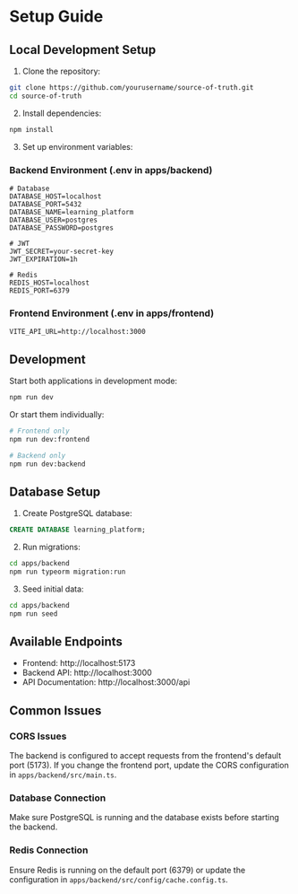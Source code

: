 # Setup Guide

## Local Development Setup

1. Clone the repository:

```bash
git clone https://github.com/yourusername/source-of-truth.git
cd source-of-truth
```

2. Install dependencies:

```bash
npm install
```

3. Set up environment variables:

### Backend Environment (.env in apps/backend)

```env
# Database
DATABASE_HOST=localhost
DATABASE_PORT=5432
DATABASE_NAME=learning_platform
DATABASE_USER=postgres
DATABASE_PASSWORD=postgres

# JWT
JWT_SECRET=your-secret-key
JWT_EXPIRATION=1h

# Redis
REDIS_HOST=localhost
REDIS_PORT=6379
```

### Frontend Environment (.env in apps/frontend)

```env
VITE_API_URL=http://localhost:3000
```

## Development

Start both applications in development mode:

```bash
npm run dev
```

Or start them individually:

```bash
# Frontend only
npm run dev:frontend

# Backend only
npm run dev:backend
```

## Database Setup

1. Create PostgreSQL database:

```sql
CREATE DATABASE learning_platform;
```

2. Run migrations:

```bash
cd apps/backend
npm run typeorm migration:run
```

3. Seed initial data:

```bash
cd apps/backend
npm run seed
```

## Available Endpoints

- Frontend: http://localhost:5173
- Backend API: http://localhost:3000
- API Documentation: http://localhost:3000/api

## Common Issues

### CORS Issues

The backend is configured to accept requests from the frontend's default port (5173). If you change the frontend port, update the CORS configuration in `apps/backend/src/main.ts`.

### Database Connection

Make sure PostgreSQL is running and the database exists before starting the backend.

### Redis Connection

Ensure Redis is running on the default port (6379) or update the configuration in `apps/backend/src/config/cache.config.ts`.
